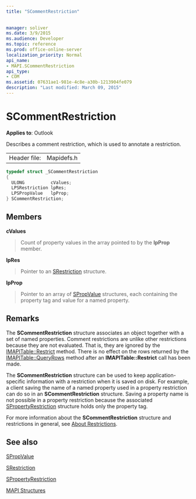 ```yaml
---
title: "SCommentRestriction"
 
 
manager: soliver
ms.date: 3/9/2015
ms.audience: Developer
ms.topic: reference
ms.prod: office-online-server
localization_priority: Normal
api_name:
- MAPI.SCommentRestriction
api_type:
- COM
ms.assetid: 07631ae1-981e-4c8e-a30b-1213904fe079
description: "Last modified: March 09, 2015"
---
```


# SCommentRestriction

  
  
**Applies to**: Outlook 
  
Describes a comment restriction, which is used to annotate a restriction. 
  
|||
|:-----|:-----|
|Header file:  <br/> |Mapidefs.h  <br/> |
   
```cpp
typedef struct _SCommentRestriction
{
  ULONG          cValues;
  LPSRestriction lpRes;
  LPSPropValue   lpProp;
} SCommentRestriction;

```

## Members

 **cValues**
  
> Count of property values in the array pointed to by the **lpProp** member. 
    
 **lpRes**
  
> Pointer to an [SRestriction](srestriction.md) structure. 
    
 **lpProp**
  
> Pointer to an array of [SPropValue](spropvalue.md) structures, each containing the property tag and value for a named property. 
    
## Remarks

The **SCommentRestriction** structure associates an object together with a set of named properties. Comment restrictions are unlike other restrictions because they are not evaluated. That is, they are ignored by the [IMAPITable::Restrict](imapitable-restrict.md) method. There is no effect on the rows returned by the [IMAPITable::QueryRows](imapitable-queryrows.md) method after an **IMAPITable::Restrict** call has been made. 
  
The **SCommentRestriction** structure can be used to keep application-specific information with a restriction when it is saved on disk. For example, a client saving the name of a named property used in a property restriction can do so in an **SCommentRestriction** structure. Saving a property name is not possible in a property restriction because the associated [SPropertyRestriction](spropertyrestriction.md) structure holds only the property tag. 
  
For more information about the **SCommentRestriction** structure and restrictions in general, see [About Restrictions](about-restrictions.md). 
  
## See also



[SPropValue](spropvalue.md)
  
[SRestriction](srestriction.md)
  
[SPropertyRestriction](spropertyrestriction.md)


[MAPI Structures](mapi-structures.md)

